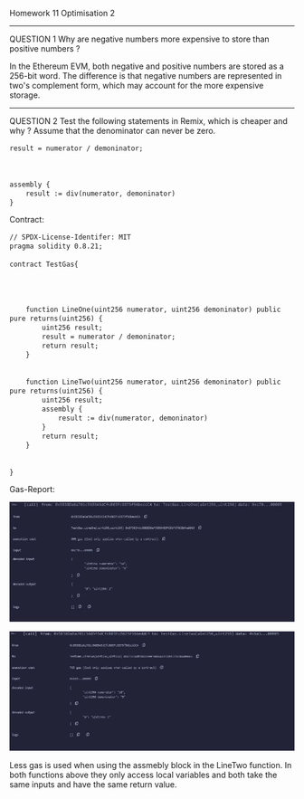 Homework 11
Optimisation 2

---

QUESTION 1
Why are negative numbers more expensive to store than positive numbers ?

In the Ethereum EVM, both negative and positive numbers are stored as a 256-bit word. The difference is that negative numbers are represented in two's complement form, which may account for the more expensive storage.

---

QUESTION 2
Test the following statements in Remix, which is cheaper and why ?
Assume that the denominator can never be zero.

    result = numerator / demoninator;



    assembly {
        result := div(numerator, demoninator)
    }

Contract:

    // SPDX-License-Identifer: MIT
    pragma solidity 0.8.21;

    contract TestGas{




        function LineOne(uint256 numerator, uint256 demoninator) public pure returns(uint256) {
            uint256 result;
            result = numerator / demoninator;
            return result;
        }


        function LineTwo(uint256 numerator, uint256 demoninator) public pure returns(uint256) {
            uint256 result;
            assembly {
                result := div(numerator, demoninator)
            }
            return result;
        }


    }

Gas-Report:

![Gas Report1](https://github.com/ecorey/Solidity-Course-Expert/blob/main/Week3/report1.JPG)

![Gas Report2](https://github.com/ecorey/Solidity-Course-Expert/blob/main/Week3/report2.JPG)

Less gas is used when using the assmebly block in the LineTwo function. In both functions above they only access local variables and both take the same inputs and have the same return value.
